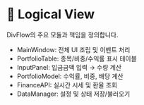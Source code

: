 # 🧩 Logical View

DivFlow의 주요 모듈과 책임을 정의합니다.

- MainWindow: 전체 UI 조립 및 이벤트 처리
- PortfolioTable: 종목/비중/수익률 표시 테이블
- InputPanel: 입금금액 입력 → 수량 계산
- PortfolioModel: 수익률, 비중, 배당 계산
- FinanceAPI: 실시간 시세 및 환율 조회
- DataManager: 설정 및 상태 저장/불러오기
